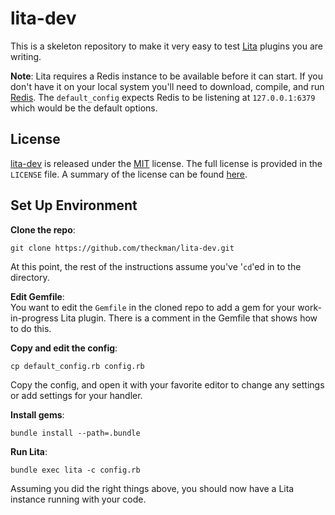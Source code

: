 lita-dev
========
This is a skeleton repository to make it very easy to test [Lita](https://www.lita.io/) plugins you are writing.

**Note**: Lita requires a Redis instance to be available before it can start. If you don't have it on your local
system you'll need to download, compile, and run [Redis](http://redis.io/). The `default_config` expects Redis
to be listening at `127.0.0.1:6379` which would be the default options.

License
-------
[lita-dev](https://github.com/theckman/lita-dev) is released under the [MIT](http://opensource.org/licenses/MIT)
license. The full license is provided in the `LICENSE` file. A summary of the license can be found
[here](https://tldrlegal.com/license/mit-license).

Set Up Environment
-----------
**Clone the repo**:
```
git clone https://github.com/theckman/lita-dev.git
```
At this point, the rest of the instructions assume you've '`cd`'ed in to the directory.

**Edit Gemfile**:  
You want to edit the `Gemfile` in the cloned repo to add a gem for your work-in-progress Lita plugin. There is a
comment in the Gemfile that shows how to do this.

**Copy and edit the config**:
```
cp default_config.rb config.rb
```
Copy the config, and open it with your favorite editor to change any settings or add settings for your handler.

**Install gems**:
```
bundle install --path=.bundle
```

**Run Lita**:
```
bundle exec lita -c config.rb
```

Assuming you did the right things above, you should now have a Lita instance running with your code.
